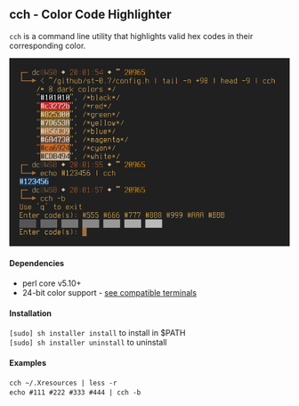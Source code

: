 ## cch - Color Code Highlighter

`cch` is a command line utility that highlights valid hex codes in their corresponding color.

![Screenshot](https://raw.githubusercontent.com/dcx86r/cch/master/sample.jpg)

#### Dependencies

* perl core v5.10+ 
* 24-bit color support - [see compatible terminals](https://gist.github.com/XVilka/8346728)

#### Installation

`[sudo] sh installer install` to install in $PATH  
`[sudo] sh installer uninstall` to uninstall

#### Examples

`cch ~/.Xresources | less -r`  
`echo #111 #222 #333 #444 | cch -b` 
